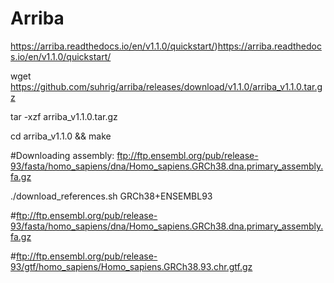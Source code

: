 # Arriba 

https://arriba.readthedocs.io/en/v1.1.0/quickstart/)https://arriba.readthedocs.io/en/v1.1.0/quickstart/

wget https://github.com/suhrig/arriba/releases/download/v1.1.0/arriba_v1.1.0.tar.gz

tar -xzf arriba_v1.1.0.tar.gz

cd arriba_v1.1.0 && make


#Downloading assembly: ftp://ftp.ensembl.org/pub/release-93/fasta/homo_sapiens/dna/Homo_sapiens.GRCh38.dna.primary_assembly.fa.gz 

./download_references.sh GRCh38+ENSEMBL93 

#ftp://ftp.ensembl.org/pub/release-93/fasta/homo_sapiens/dna/Homo_sapiens.GRCh38.dna.primary_assembly.fa.gz

#ftp://ftp.ensembl.org/pub/release-93/gtf/homo_sapiens/Homo_sapiens.GRCh38.93.chr.gtf.gz
